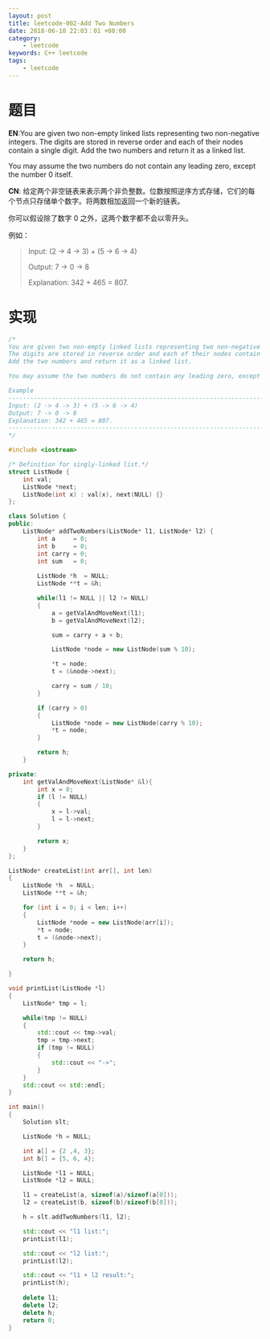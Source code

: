 ```yaml
---
layout: post
title: leetcode-002-Add Two Numbers
date: 2018-06-10 22:03：01 +08:00
category:
    - leetcode
keywords: C++ leetcode
tags:
    - leetcode
---
```


# 题目

**EN**:You are given two non-empty linked lists representing two non-negative integers. The digits are stored in reverse order and each of their nodes contain a single digit. Add the two numbers and return it as a linked list.

You may assume the two numbers do not contain any leading zero, except the number 0 itself.

**CN**: 给定两个非空链表来表示两个非负整数。位数按照逆序方式存储，它们的每个节点只存储单个数字。将两数相加返回一个新的链表。

你可以假设除了数字 0 之外，这两个数字都不会以零开头。

例如：

> Input: (2 -> 4 -> 3) + (5 -> 6 -> 4)
>
> Output: 7 -> 0 -> 8
>
> Explanation: 342 + 465 = 807.

# 实现

```CPP
/*
You are given two non-empty linked lists representing two non-negative integers.
The digits are stored in reverse order and each of their nodes contain a single digit. 
Add the two numbers and return it as a linked list.

You may assume the two numbers do not contain any leading zero, except the number 0 itself.

Example
--------------------------------------------------------------------------------
Input: (2 -> 4 -> 3) + (5 -> 6 -> 4)
Output: 7 -> 0 -> 8
Explanation: 342 + 465 = 807.
--------------------------------------------------------------------------------
*/

#include <iostream>

/* Definition for singly-linked list.*/
struct ListNode {
	int val;
	ListNode *next;
	ListNode(int x) : val(x), next(NULL) {}
};

class Solution {
public:
    ListNode* addTwoNumbers(ListNode* l1, ListNode* l2) {
		int a	  = 0;
		int b	  = 0;
		int carry = 0;
		int sum   = 0;
	
		ListNode *h  = NULL;
		ListNode **t = &h;

		while(l1 != NULL || l2 != NULL)
		{
			a = getValAndMoveNext(l1);
			b = getValAndMoveNext(l2);

			sum = carry + a + b;

			ListNode *node = new ListNode(sum % 10);

			*t = node;
			t = (&node->next);

			carry = sum / 10;
		}

		if (carry > 0)
		{
			ListNode *node = new ListNode(carry % 10);
			*t = node;
		}

		return h;
    }

private:
	int getValAndMoveNext(ListNode* &l){
		int x = 0;
		if (l != NULL)
		{
			x = l->val;
			l = l->next;
		}

		return x;
	}
};

ListNode* createList(int arr[], int len)
{
	ListNode *h  = NULL;
	ListNode **t = &h;

	for (int i = 0; i < len; i++)
	{
		ListNode *node = new ListNode(arr[i]);
		*t = node;
		t = (&node->next);
	}

	return h;

}

void printList(ListNode *l)
{
	ListNode* tmp = l;

	while(tmp != NULL)
	{
		std::cout << tmp->val;
		tmp = tmp->next;
		if (tmp != NULL)
		{
			std::cout << "->";
		}
	}
	std::cout << std::endl;
}

int main()
{
	Solution slt;

	ListNode *h = NULL;

	int a[] = {2 ,4, 3};
	int b[] = {5, 6, 4};

	ListNode *l1 = NULL;
	ListNode *l2 = NULL;

	l1 = createList(a, sizeof(a)/sizeof(a[0]));
	l2 = createList(b, sizeof(b)/sizeof(b[0]));

	h = slt.addTwoNumbers(l1, l2);

	std::cout << "l1 list:";
	printList(l1);

	std::cout << "l2 list:";
	printList(l2);

	std::cout << "l1 + l2 result:";
	printList(h);
	
	delete l1;
	delete l2;
	delete h;
	return 0;
}

```
